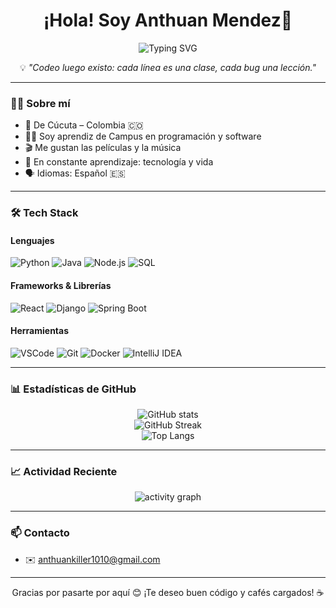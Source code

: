 <h1 align="center">¡Hola! Soy Anthuan Mendez👋</h1>

<p align="center">
  <img src="https://readme-typing-svg.herokuapp.com?font=Fira+Code&duration=3500&pause=1000&color=00F7FF&center=true&vCenter=true&width=440&lines=Aprendiz+de+Software+💻;Amante+de+Programaci%C3%B3n+📘;Amante+del+C%C3%B3digo+y+el+Caf%C3%A9+☕;Siempre+aprendiendo+algo+nuevo+🚀" alt="Typing SVG" />
</p>

<p align="center">💡 <em>"Codeo luego existo: cada línea es una clase, cada bug una lección."</em></p>

---

### 🧑‍💻 Sobre mí

- 📍 De Cúcuta – Colombia 🇨🇴  
- 👨‍🎓 Soy aprendiz de Campus en programación y software  
- 🎬 Me gustan las películas y la música  
- 🧠 En constante aprendizaje: tecnología y vida  
- 🗣️ Idiomas: Español 🇪🇸 

---

### 🛠️ Tech Stack

#### Lenguajes  
![Python](https://img.shields.io/badge/Python-3776AB?style=flat&logo=python&logoColor=white)
![Java](https://img.shields.io/badge/Java-ED8B00?style=flat&logo=java&logoColor=white)
![Node.js](https://img.shields.io/badge/Node.js-339933?style=flat&logo=node.js&logoColor=white)
![SQL](https://img.shields.io/badge/SQL-4479A1?style=flat&logo=mysql&logoColor=white)

#### Frameworks & Librerías  
![React](https://img.shields.io/badge/React-20232A?style=flat&logo=react&logoColor=61DAFB)
![Django](https://img.shields.io/badge/Django-092E20?style=flat&logo=django&logoColor=white)
![Spring Boot](https://img.shields.io/badge/Spring_Boot-6DB33F?style=flat&logo=spring-boot&logoColor=white)

#### Herramientas  
![VSCode](https://img.shields.io/badge/VS_Code-007ACC?style=flat&logo=visual-studio-code&logoColor=white)
![Git](https://img.shields.io/badge/Git-F05032?style=flat&logo=git&logoColor=white)
![Docker](https://img.shields.io/badge/Docker-2496ED?style=flat&logo=docker&logoColor=white)
![IntelliJ IDEA](https://img.shields.io/badge/IntelliJ_IDEA-000000?style=flat&logo=intellij-idea&logoColor=white)

---

### 📊 Estadísticas de GitHub

<p align="center">
  <img src="https://github-readme-stats.vercel.app/api?username=cristian7712&show_icons=true&theme=tokyonight&hide_title=true&count_private=true" alt="GitHub stats" />
  <br />
  <img src="https://github-readme-streak-stats.herokuapp.com/?user=cristian7712&theme=tokyonight" alt="GitHub Streak" />
  <br />
  <img src="https://github-readme-stats.vercel.app/api/top-langs/?username=cristian7712&layout=compact&theme=tokyonight&langs_count=6" alt="Top Langs" />
</p>

---

### 📈 Actividad Reciente

<p align="center">
  <img src="https://github-readme-activity-graph.vercel.app/graph?username=cristian7712&theme=tokyo-night&area=true" alt="activity graph" />
</p>

---

### 📫 Contacto

- ✉️ anthuankiller1010@gmail.com 

---

<p align="center">Gracias por pasarte por aquí 😊 ¡Te deseo buen código y cafés cargados! ☕</p>
